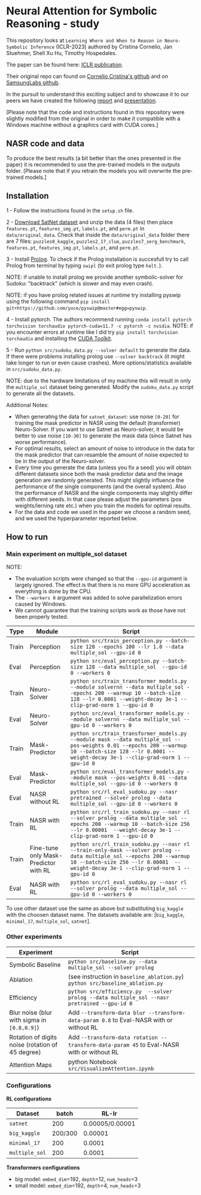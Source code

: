 #  Neural Attention for Symbolic Reasoning - study
This repository looks at ``Learning Where and When to Reason in Neuro-Symbolic Inference`` (ICLR-2023) authored by Cristina Cornelio, Jan Stuehmer, Shell Xu Hu, Timothy Hospedales.

The paper can be found here: [ICLR publication](https://openreview.net/forum?id=en9V5F8PR-).

Their original repo can found on [Cornelio Cristina's github](https://github.com/corneliocristina/NASR) and on [SamsungLabs github](https://github.com/SamsungLabs/NASR).

In the pursuit to understand this exciting subject and to showcase it to our peers we have created the following [report]() and [presentation]().

[Please note that the code and instructions found in this repository were slightly modified from the original in order to make it compatible with a Windows machine without a graphics card with CUDA cores.]

## NASR code and data
To produce the best results (a bit better than the ones presented in the paper) it is recommended to use the pre-trained models in the outputs folder. [Please note that if you retrain the models you will overwrite the pre-trained models.]

## Installation
1 - Follow the instructions found in the ``setup.sh`` file.

2 - [Download SatNet dataset](https://powei.tw/sudoku.zip) and unzip the data (4 files) then place `features.pt`, `features_img.pt`, `labels.pt`, and `perm.pt` in `data/original_data`.
Check that inside the ``data/original_data`` folder there are 7 files: `puzzles0_kaggle`, `puzzles2_17_clue`, `puzzles7_serg_benchmark`, `features.pt`, `features_img.pt`, `labels.pt`, and `perm.pt`.

3 - Install [Prolog](https://www.swi-prolog.org/Download.html). To check if the Prolog installation is succesfull try to call Prolog from terminal by typing ``swipl`` (to exit prolog type ``halt.``).

NOTE: if unable to install prolog we provide another symbolic-solver for Sudoku: "backtrack" (which is slower and may even crash).

NOTE: if you have prolog related issues at runtime try installing pyswip using the following command ``pip install git+https://github.com/yuce/pyswip@master#egg=pyswip``.

4 - Install pytorch. The authors recommend running ``conda install pytorch torchvision torchaudio pytorch-cuda=11.7 -c pytorch -c nvidia``.
NOTE: if you encounter errors at runtime like I did try ``pip install torchvision torchaudio`` and installing the [CUDA Toolkit](https://developer.nvidia.com/cuda-downloads?target_os=Windows).

5 - Run ``python src/sudoku_data.py --solver default`` to generate the data. If there were problems installing prolog use ``--solver backtrack`` (it might take longer to run or even cause crashes). More options/statistics available in ``src/sudoku_data.py``.

NOTE: due to the hardware limitations of my machine this will result in only the ``multiple_sol`` dataset being generated. Modify the ``sudoku_data.py`` script to generate all the datasets. 

Additional Notes:

* When generating the data for `satnet_dataset`: use noise `[0-20]` for training the mask predictor in NASR using the default (transformer) Neuro-Solver. If you want to use Satnet as Neuro-solver, it would be better to use noise `[10-30]` to generate the mask data (since Satnet has worse performance).
* For optimal results, select an amount of noise to introduce in the data for the mask predictor that can resamble the amount of noise expected to be in the output of the Neuro-solver.
* Every time you generate the data (unless you fix a seed) you will obtain different datasets since both the mask predictor data and the image generation are randomly generated. This might slightly influence the performance of the single components (and the overall system). Also the performance of NASR and the single components may slightly differ with different seeds. In that case please adjust the parameters (pos weights/lerning rate etc.) when you train the models for optimal results.
* For the data and code we used in the paper we choose a random seed, and we used the hyperparameter reported below.

## How to run

### Main experiment on multiple_sol dataset

NOTE: 
* The evaluation scripts were changed so that the ``--gpu-id`` argument is largely ignored. The effect is that there is no more GPU acceleration as everything is done by the CPU.
* The ``--workers 0`` argument was added to solve parallelization errors caused by Windows.
* We cannot guarantee that the training scripts work as those have not been properly tested.

| Type | Module | Script |
| --- | --- | --- |
| Train  | Perception | `python src/train_perception.py --batch-size 128 --epochs 100 --lr 1.0 --data multiple_sol --gpu-id 0` |
| Eval  | Perception  | `python src/eval_perception.py --batch-size 128 --data multiple_sol  --gpu-id 0 --workers 0` |
| Train  | Neuro-Solver | `python src/train_transformer_models.py --module solvernn --data multiple_sol --epochs 200 --warmup 10 --batch-size 128 --lr 0.0001 --weight-decay 3e-1 --clip-grad-norm 1 --gpu-id 0` |
| Eval  | Neuro-Solver | `python src/eval_transformer_models.py --module solvernn --data multiple_sol --gpu-id 0 --workers 0` |
| Train  | Mask-Predictor | `python src/train_transformer_models.py --module mask --data multiple_sol --pos-weights 0.01 --epochs 200 --warmup 10 --batch-size 128 --lr 0.0001 --weight-decay 3e-1 --clip-grad-norm 1 --gpu-id 0` |
| Eval | Mask-Predictor | `python src/eval_transformer_models.py --module mask --pos-weights 0.01 --data multiple_sol --gpu-id 0 --workers 0`|
| Eval | NASR without RL| `python src/rl_eval_sudoku.py --nasr pretrained --solver prolog --data multiple_sol --gpu-id 0 --workers 0`|
| Train | NASR with RL | `python src/rl_train_sudoku.py --nasr rl --solver prolog --data multiple_sol --epochs 200 --warmup 10 --batch-size 256 --lr 0.00001  --weight-decay 3e-1 --clip-grad-norm 1 --gpu-id 0`|
| Train | Fine-tune only Mask-Predictor with RL | `python src/rl_train_sudoku.py --nasr rl --train-only-mask --solver prolog --data multiple_sol --epochs 200 --warmup 10 --batch-size 256 --lr 0.00001  --weight-decay 3e-1 --clip-grad-norm 1 --gpu-id 0`|
| Eval | NASR with RL  |`python src/rl_eval_sudoku.py --nasr rl --solver prolog --data multiple_sol --gpu-id 0 --workers 0` |

To use other dataset use the same as above but substituting `big_kaggle` with the choosen dataset name.
The datasets available are: [`big_kaggle`, `minimal_17`, `multiple_sol`, `satnet`].

### Other experiments

| Experiment | Script |
| --- | --- |
| Symbolic Baseline | `python src/baseline.py --data multiple_sol --solver prolog` |
| Ablation | (see instruction in `baseline_ablation.py`) `python src/baseline_ablation.py` |
| Efficiency | `python src/efficiency.py  --solver prolog --data multiple_sol --nasr pretrained --gpu-id 0` |
| Blur noise (blur with sigma in `[0.8,0.9]`) | Add `--transform-data blur --transform-data-param 0.8` to Eval-NASR with or without RL |
| Rotation of digits noise (rotation of 45 degree) | Add `--transform-data rotation --transform-data-param 45`  to Eval-NASR with or without RL |
| Attention Maps | python Notebook `src/VisualizeAttention.ipynb`|


### Configurations

**RL configurations**

| Dataset | batch | RL-lr |
| --- |---| --- |
| `satnet` | 200 | 0.00005/0.00001 |
| `big_kaggle` | 200/300 | 0.00001 |
| `minimal_17` | 200 | 0.0001 |
| `multiple_sol` | 200 | 0.0001 |

**Transformers configurations**

* big model: `embed_dim`=192, `depth`=12, `num_heads`=3
* small model: `embed_dim`=192, `depth`=4, `num_heads`=3



